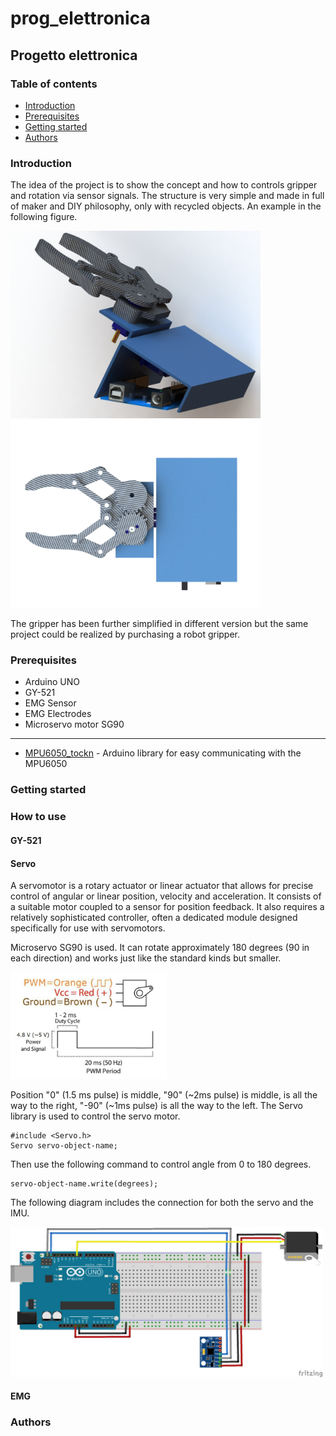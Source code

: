 # prog_elettronica
## Progetto elettronica
### Table of contents
* [Introduction](#introduction)
* [Prerequisites](#prerequisites)
* [Getting started](#getting-started)
* [Authors](#authors)

### Introduction 
The idea of the project is to show the concept and how to controls gripper and rotation via sensor signals. The structure is very simple and made in full of maker and DIY philosophy, only with recycled objects. 
An example in the following figure.

<img src="https://github.com/mastroalex/progelettronica/blob/main/cad/Untitled.JPG" alt="structure" width="400"/> <img src="https://github.com/mastroalex/progelettronica/blob/main/cad/Untitled3.JPG" alt="structure" width="400"/> 

The gripper has been further simplified in different version but the same project could be realized by purchasing a robot gripper.


### Prerequisites

* Arduino UNO
* GY-521
* EMG Sensor 
* EMG Electrodes
* Microservo motor SG90

_________________

* [MPU6050_tockn](https://github.com/Tockn/MPU6050_tockn) - Arduino library for easy communicating with the MPU6050




### Getting started

### How to use
#### GY-521 

#### Servo 
A servomotor is a rotary actuator or linear actuator that allows for precise control of angular or linear position, velocity and acceleration. It consists of a suitable motor coupled to a sensor for position feedback. It also requires a relatively sophisticated controller, often a dedicated module designed specifically for use with servomotors.

Microservo SG90 is used. It can rotate approximately 180 degrees (90 in each direction) and works just like the standard kinds but smaller.

<img src="https://github.com/mastroalex/progelettronica/blob/main/servo/sg90.png" alt="servo_control" width="250"/>

Position "0" (1.5 ms pulse) is middle, "90" (~2ms pulse) is middle, is all the way to the right, "-90" (~1ms pulse) is all the way to the left.
The Servo library is used to control the servo motor.
 ```
#include <Servo.h> 
Servo servo-object-name;
```

Then use the following command to control angle from 0 to 180 degrees.

 ```
servo-object-name.write(degrees);
```
The following diagram includes the connection for both the servo and the IMU.

<img src="https://github.com/mastroalex/progelettronica/blob/main/GY-521%20file/gy%2Bservo_bb.png" alt="servo+gy" width="500"/>

#### EMG 


### Authors 
